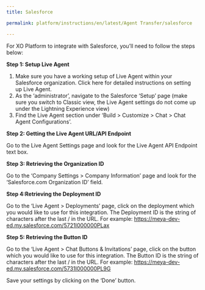 ```yaml
---
title: Salesforce

permalink: platform/instructions/en/latest/Agent Transfer/salesforce

---
```

For XO Platform to integrate with Salesforce, you’ll need to follow the steps below:

<container>

**Step 1: Setup Live Agent**

1. Make sure you have a working setup of Live Agent within your Salesforce organization. Click here for detailed instructions on setting up Live Agent.
2. As the ‘administrator’, navigate to the Salesforce ‘Setup’ page (make sure you switch to Classic view, the Live Agent settings do not come up under the Lightning Experience view)
3. Find the Live Agent section under ‘Build > Customize > Chat > Chat Agent Configurations’.

</container>

<container>

**Step 2: Getting the Live Agent URL/API Endpoint**

Go to the Live Agent Settings page and look for the Live Agent API Endpoint text box.

</container>

<container>
 
**Step 3: Retrieving the Organization ID**
 
Go to the ‘Company Settings > Company Information’ page and look for the ‘Salesforce.com Organization ID’ field.

</container>

<container>
 
**Step 4:Retrieving the Deployment ID**
 
Go to the ‘Live Agent > Deployments’ page, click on the deployment which you would like to use for this integration. The Deployment ID is the string of characters after the last / in the URL. For example: https://meya-dev-ed.my.salesforce.com/5721I000000PLax

</container>

<container>
 
**Step 5: Retrieving the Button ID**
 
Go to the ‘Live Agent > Chat Buttons & Invitations’ page, click on the button which you would like to use for this integration. The Button ID is the string of characters after the last / in the URL. For example: https://meya-dev-ed.my.salesforce.com/5731I000000PL9G

Save your settings by clicking on the ‘Done’ button.

</container>


